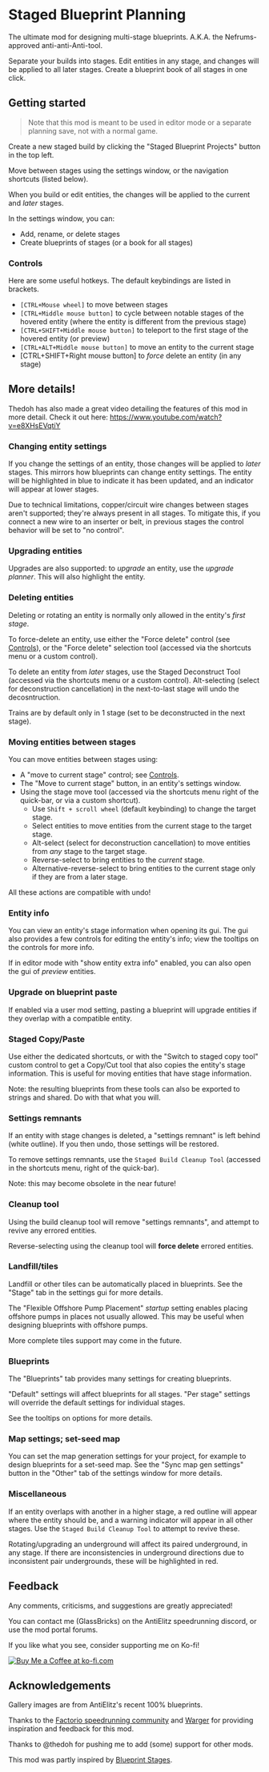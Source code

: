 # Staged Blueprint Planning

The ultimate mod for designing multi-stage blueprints. A.K.A. the Nefrums-approved anti-anti-Anti-tool.

Separate your builds into stages. Edit entities in any stage, and changes will be applied to all later stages. Create a blueprint book of all stages in one click.

## Getting started

> Note that this mod is meant to be used in editor mode or a separate planning save, not with a normal game.

Create a new staged build by clicking the "Staged Blueprint Projects" button in the top left.

Move between stages using the settings window, or the navigation shortcuts (listed below).

When you build or edit entities, the changes will be applied to the current and _later_ stages.

In the settings window, you can:

- Add, rename, or delete stages
- Create blueprints of stages (or a book for all stages)

### Controls

Here are some useful hotkeys. The default keybindings are listed in brackets.

- `[CTRL+Mouse wheel]` to move between stages
- `[CTRL+Middle mouse button]` to cycle between notable stages of the hovered entity (where the entity is different from the previous stage)
- `[CTRL+SHIFT+Middle mouse button]` to teleport to the first stage of the hovered entity (or preview)
- `[CTRL+ALT+Middle mouse button]` to move an entity to the current stage
- [CTRL+SHIFT+Right mouse button] to _force_ delete an entity (in any stage)

## More details!

Thedoh has also made a great video detailing the features of this mod in more detail. Check it out here: https://www.youtube.com/watch?v=e8XHsEVqtiY

### Changing entity settings

If you change the settings of an entity, those changes will be applied to _later_ stages.
This mirrors how blueprints can change entity settings.
The entity will be highlighted in blue to indicate it has been updated, and an indicator will appear at lower stages.

Due to technical limitations, copper/circuit wire changes between stages aren't supported; they're always present in all stages.
To mitigate this, if you connect a new wire to an inserter or belt, in previous stages the control behavior will be set to "no control".

### Upgrading entities

Upgrades are also supported: to _upgrade_ an entity, use the _upgrade planner_. This will also highlight the entity.

### Deleting entities

Deleting or rotating an entity is normally only allowed in the entity's _first stage_.

To force-delete an entity, use either the "Force delete" control (see [Controls](#Controls)), or the "Force delete" selection tool (accessed via the shortcuts menu or a custom control).

To delete an entity from _later_ stages, use the Staged Deconstruct Tool (accessed via the shortcuts menu or a custom control).
Alt-selecting (select for deconstruction cancellation) in the next-to-last stage will undo the decosntruction.

Trains are by default only in 1 stage (set to be deconstructed in the next stage).

### Moving entities between stages

You can move entities between stages using:

- A "move to current stage" control; see [Controls](#Controls).
- The "Move to current stage" button, in an entity's settings window.
- Using the stage move tool (accessed via the shortcuts menu right of the quick-bar, or via a custom shortcut).
    - Use `Shift + scroll wheel` (default keybinding) to change the target stage.
    - Select entities to move entities from the current stage to the target stage.
  - Alt-select (select for deconstruction cancellation) to move entities from _any_ stage to the target stage.
  - Reverse-select to bring entities to the _current_ stage.
  - Alternative-reverse-select to bring entities to the current stage only if they are from a later stage.

All these actions are compatible with undo!

### Entity info

You can view an entity's stage information when opening its gui.
The gui also provides a few controls for editing the entity's info; view the tooltips on the controls for more info.

If in editor mode with "show entity extra info" enabled, you can also open the gui of _preview_ entities.

### Upgrade on blueprint paste

If enabled via a user mod setting, pasting a blueprint will upgrade entities if they overlap with a compatible entity.

### Staged Copy/Paste

Use either the dedicated shortcuts, or with the "Switch to staged copy tool" custom control to get a Copy/Cut tool that also copies the entity's stage information.
This is useful for moving entities that have stage information.

Note: the resulting blueprints from these tools can also be exported to strings and shared. Do with that what you will.

### Settings remnants

If an entity with stage changes is deleted, a "settings remnant" is left behind (white outline).
If you then undo, those settings will be restored.

To remove settings remnants, use the `Staged Build Cleanup Tool` (accessed in the shortcuts menu, right of the quick-bar).

Note: this may become obsolete in the near future!

### Cleanup tool

Using the build cleanup tool will remove "settings remnants", and attempt to revive any errored entities.

Reverse-selecting using the cleanup tool will **force delete** errored entities.

### Landfill/tiles

Landfill or other tiles can be automatically placed in blueprints. See the "Stage" tab in the settings gui for more details.

The "Flexible Offshore Pump Placement" _startup_ setting enables placing offshore pumps in places not usually allowed. This may be useful when designing blueprints with offshore pumps.

More complete tiles support may come in the future.

### Blueprints

The "Blueprints" tab provides many settings for creating blueprints.

"Default" settings will affect blueprints for all stages.
"Per stage" settings will override the default settings for individual stages.

See the tooltips on options for more details.

### Map settings; set-seed map

You can set the map generation settings for your project, for example to design blueprints for a set-seed map.
See the "Sync map gen settings" button in the "Other" tab of the settings window for more details.

### Miscellaneous

If an entity overlaps with another in a higher stage, a red outline will appear where the entity should be, and a warning indicator will appear in all other stages. Use the `Staged Build Cleanup Tool` to attempt to revive these.

Rotating/upgrading an underground will affect its paired underground, in any stage.
If there are inconsistencies in underground directions due to inconsistent pair undergrounds, these will be highlighted in red.

## Feedback

Any comments, criticisms, and suggestions are greatly appreciated!

You can contact me (GlassBricks) on the AntiElitz speedrunning discord, or use the mod portal forums.

If you like what you see, consider supporting me on Ko-fi!

[![Buy Me a Coffee at ko-fi.com](https://storage.ko-fi.com/cdn/kofi2.png?v=3)](https://ko-fi.com/Z8Z1VI6P8)

## Acknowledgements

Gallery images are from AntiElitz's recent 100% blueprints.

Thanks to the [Factorio speedrunning community](https://discord.gg/AntiElitz) and [Warger](https://discord.com/invite/nfkbu6qSCj) for providing inspiration and feedback for this mod.

Thanks to @thedoh for pushing me to add (some) support for other mods.

This mod was partly inspired by [Blueprint Stages](https://mods.factorio.com/mod/blueprint-stages).

